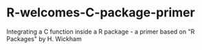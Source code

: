 # R-welcomes-C-package-primer
Integrating a C function inside a R package - a primer based on "R Packages" by H. Wickham
